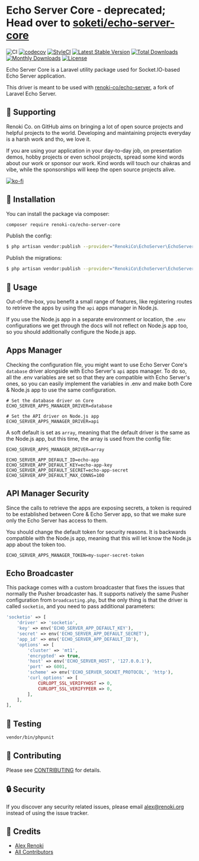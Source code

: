 Echo Server Core - deprecated; Head over to [soketi/echo-server-core](https://github.com/soketi/echo-server-core)
=================================================================================================================

![CI](https://github.com/renoki-co/echo-server-core/workflows/CI/badge.svg?branch=master)
[![codecov](https://codecov.io/gh/renoki-co/echo-server-core/branch/master/graph/badge.svg)](https://codecov.io/gh/renoki-co/echo-server-core/branch/master)
[![StyleCI](https://github.styleci.io/repos/327936460/shield?branch=master)](https://github.styleci.io/repos/327936460)
[![Latest Stable Version](https://poser.pugx.org/renoki-co/echo-server-core/v/stable)](https://packagist.org/packages/renoki-co/echo-server-core)
[![Total Downloads](https://poser.pugx.org/renoki-co/echo-server-core/downloads)](https://packagist.org/packages/renoki-co/echo-server-core)
[![Monthly Downloads](https://poser.pugx.org/renoki-co/echo-server-core/d/monthly)](https://packagist.org/packages/renoki-co/echo-server-core)
[![License](https://poser.pugx.org/renoki-co/echo-server-core/license)](https://packagist.org/packages/renoki-co/echo-server-core)

Echo Server Core is a Laravel utility package used for Socket.IO-based Echo Server application.

This driver is meant to be used with [renoki-co/echo-server](https://github.com/renoki-co/echo-server), a fork of Laravel Echo Server.

## 🤝 Supporting

Renoki Co. on GitHub aims on bringing a lot of open source projects and helpful projects to the world. Developing and maintaining projects everyday is a harsh work and tho, we love it.

If you are using your application in your day-to-day job, on presentation demos, hobby projects or even school projects, spread some kind words about our work or sponsor our work. Kind words will touch our chakras and vibe, while the sponsorships will keep the open source projects alive.

[![ko-fi](https://www.ko-fi.com/img/githubbutton_sm.svg)](https://ko-fi.com/R6R42U8CL)

## 🚀 Installation

You can install the package via composer:

```bash
composer require renoki-co/echo-server-core
```

Publish the config:

```bash
$ php artisan vendor:publish --provider="RenokiCo\EchoServer\EchoServerServiceProvider" --tag="config"
```

Publish the migrations:

```bash
$ php artisan vendor:publish --provider="RenokiCo\EchoServer\EchoServerServiceProvider" --tag="migrations"
```

## 🙌 Usage

Out-of-the-box, you benefit a small range of features, like registering routes to retrieve the apps by using the `api` apps manager in Node.js.

If you use the Node.js app in a separate environment or location, the `.env` configurations we get through the docs will not reflect on Node.js app too, so you should additionally configure the Node.js app.

## Apps Manager

Checking the configuration file, you might want to use Echo Server Core's `database` driver alongside with Echo Server's `api` apps manager. To do so, all the .env variables are set so that they are compatible with Echo Server's ones, so you can easily implement the variables in .env and make both Core & Node.js app to use the same configuration.

```env
# Set the database driver on Core
ECHO_SERVER_APPS_MANAGER_DRIVER=database

# Set the API driver on Node.js app
ECHO_SERVER_APPS_MANAGER_DRIVER=api
```

A soft default is set as `array`, meaning that the default driver is the same as the Node.js app, but this time, the array is used from the config file:

```env
ECHO_SERVER_APPS_MANAGER_DRIVER=array

ECHO_SERVER_APP_DEFAULT_ID=echo-app
ECHO_SERVER_APP_DEFAULT_KEY=echo-app-key
ECHO_SERVER_APP_DEFAULT_SECRET=echo-app-secret
ECHO_SERVER_APP_DEFAULT_MAX_CONNS=100
```

## API Manager Security

Since the calls to retrieve the apps are exposing secrets, a token is required to be established between Core & Echo Server app, so that we make sure only the Echo Server has access to them.

You should change the default token for security reasons. It is backwards compatible with the Node.js app, meaning that this will let know the Node.js app about the token too.

```env
ECHO_SERVER_APPS_MANAGER_TOKEN=my-super-secret-token
```

## Echo Broadcaster

This package comes with a custom broadcaster that fixes the issues that normally the Pusher broadcaster has. It supports natively the same Pusher configuration from `broadcasting.php`, but the only thing is that the driver is called `socketio`, and you need to pass additional parameters:

```php
'socketio' => [
    'driver' => 'socketio',
    'key' => env('ECHO_SERVER_APP_DEFAULT_KEY'),
    'secret' => env('ECHO_SERVER_APP_DEFAULT_SECRET'),
    'app_id' => env('ECHO_SERVER_APP_DEFAULT_ID'),
    'options' => [
        'cluster' => 'mt1',
        'encrypted' => true,
        'host' => env('ECHO_SERVER_HOST', '127.0.0.1'),
        'port' => 6001,
        'scheme' => env('ECHO_SERVER_SOCKET_PROTOCOL', 'http'),
        'curl_options' => [
            CURLOPT_SSL_VERIFYHOST => 0,
            CURLOPT_SSL_VERIFYPEER => 0,
        ],
    ],
],
```

## 🐛 Testing

``` bash
vendor/bin/phpunit
```

## 🤝 Contributing

Please see [CONTRIBUTING](CONTRIBUTING.md) for details.

## 🔒  Security

If you discover any security related issues, please email alex@renoki.org instead of using the issue tracker.

## 🎉 Credits

- [Alex Renoki](https://github.com/rennokki)
- [All Contributors](../../contributors)
